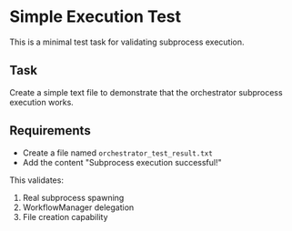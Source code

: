 # Simple Execution Test

This is a minimal test task for validating subprocess execution.

## Task
Create a simple text file to demonstrate that the orchestrator subprocess execution works.

## Requirements
- Create a file named `orchestrator_test_result.txt`
- Add the content "Subprocess execution successful!"

This validates:
1. Real subprocess spawning
2. WorkflowManager delegation
3. File creation capability
